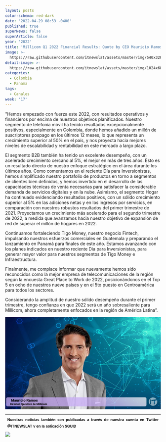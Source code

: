 ```yaml
---
layout: posts
color-schema: red-dark
date: '2022-04-29 08:53 -0400'
published: true
superNews: false
superArticle: false
year: '2022'
title: 'Millicom Q1 2022 Financial Results: Quote by CEO Mauricio Ramos'
image: >-
  https://raw.githubusercontent.com/itnewslat/assets/master/img/540x320/Mauricio-Ramos-p.jpg
detail-image: >-
  https://raw.githubusercontent.com/itnewslat/assets/master/img/1024x680/Mauricio-Ramos-g.jpg
categories:
  - Colombia
  - Panama
tags:
  - Canales
week: '17'
---
```

"Hemos empezado con fuerza este 2022, con resultados operativos y financieros por encima de nuestros objetivos planificados. Nuestro segmento de telefonía móvil ha tenido resultados excepcionalmente positivos, especialmente en Colombia, donde hemos añadido un millón de suscriptores pospago en los últimos 12 meses, lo que representa un crecimiento superior al 50% en el país, y nos proyecta hacia mejores niveles de escalabilidad y rentabilidad en este mercado a largo plazo. 

El segmento B2B también ha tenido un excelente desempeño, con un acelerado crecimiento cercano al 5%, el mejor en más de tres años. Esto es un resultado directo de nuestro enfoque estratégico en el área durante los últimos años. Como comentamos en el reciente Día para Inversionistas, hemos simplificado nuestro portafolio de productos en torno a segmentos de clientes bien definidos, y hemos invertido en el desarrollo de las capacidades técnicas de venta necesarias para satisfacer la considerable demanda de servicios digitales y en la nube. Asimismo, el segmento Hogar ha continuado evidenciando resultados positivos, con un sólido crecimiento superior al 5% en las adiciones netas y en los ingresos por servicios, en comparación con nuestros robustos resultados del primer trimestre de 2021. Proyectamos un crecimiento más acelerado para el segundo trimestre de 2022, a medida que avanzamos hacia nuestro objetivo de expansión de red de superar el millón de hogares en 2022. 

Continuamos fortaleciendo Tigo Money, nuestro negocio Fintech, impulsando nuestros esfuerzos comerciales en Guatemala y preparando el lanzamiento en Panamá para finales de este año. Estamos avanzando con los planes indicados en nuestro reciente Dia para Inversionistas, para generar mayor valor para nuestros segmentos de Tigo Money e Infraestructura. 

Finalmente, me complace informar que nuevamente hemos sido reconocidos como la mejor empresa de telecomunicaciones de la región según la encuesta Great Place to Work de 2022, posicionándonos en el Top 5 en ocho de nuestros nueve países y en el 5to puesto en Centroamérica para todos los sectores. 

Considerando la amplitud de nuestro sólido desempeño durante el primer trimestre, tengo confianza en que 2022 será un año sobresaliente para Millicom, ahora completamente enfocados en la región de América Latina”.

![](https://raw.githubusercontent.com/itnewslat/assets/master/img/540x320/Mauricio-Ramos-p.jpg)

<table style="height: 42px;" width="569">
<tbody>
<tr>
<td style="text-align: justify;"><sub><strong>Nuestras noticias también son publicadas a través de nuestra cuenta en Twitter <a href="https://twitter.com/itnewslat?lang=es">@ITNEWSLAT</a> y en la aplicación <a href="https://squidapp.co/en/">SQUID</a></strong></sub></td>
</tr>
</tbody>
</table>

<img src="https://tracker.metricool.com/c3po.jpg?hash=56f88a41e39ab42c063cc51676587a04"/>
